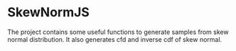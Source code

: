 # SkewNormJS
The project contains some useful functions to generate samples from skew normal distribution.
It also generates cfd and inverse cdf of skew normal.